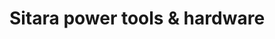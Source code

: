 ---
title: "Sitara power tools & hardware"
url: /tenali/sitara-power-tools-and-hardware/
shop: shop
---